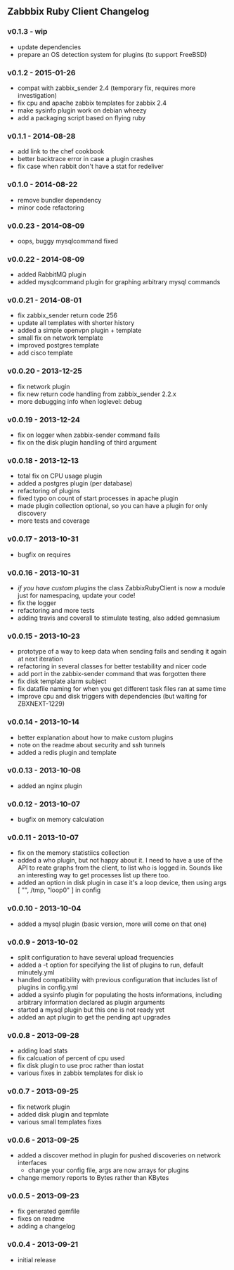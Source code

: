 Zabbbix Ruby Client Changelog
-----------------------------

### v0.1.3 - wip
- update dependencies
- prepare an OS detection system for plugins (to support FreeBSD)

### v0.1.2 - 2015-01-26
- compat with zabbix_sender 2.4 (temporary fix, requires more investigation)
- fix cpu and apache zabbix templates for zabbix 2.4
- make sysinfo plugin work on debian wheezy
- add a packaging script based on flying ruby

### v0.1.1 - 2014-08-28
- add link to the chef cookbook
- better backtrace error in case a plugin crashes
- fix case when rabbit don't have a stat for redeliver

### v0.1.0 - 2014-08-22
- remove bundler dependency
- minor code refactoring

### v0.0.23 - 2014-08-09
- oops, buggy mysqlcommand fixed

### v0.0.22 - 2014-08-09
- added RabbitMQ plugin
- added mysqlcommand plugin for graphing arbitrary mysql commands

### v0.0.21 - 2014-08-01
- fix zabbix_sender return code 256
- update all templates with shorter history
- added a simple openvpn plugin + template
- small fix on network template
- improved postgres template
- add cisco template

### v0.0.20 - 2013-12-25
- fix network plugin
- fix new return code handling from zabbix_sender 2.2.x
- more debugging info when loglevel: debug

### v0.0.19 - 2013-12-24
- fix on logger when zabbix-sender command fails
- fix on the disk plugin handling of third argument

### v0.0.18 - 2013-12-13
- total fix on CPU usage plugin
- added a postgres plugin (per database)
- refactoring of plugins
- fixed typo on count of start processes in apache plugin
- made plugin collection optional, so you can have a plugin for only discovery
- more tests and coverage

### v0.0.17 - 2013-10-31
- bugfix on requires

### v0.0.16 - 2013-10-31
- _if you have custom plugins_ the class ZabbixRubyClient is now a module just for namespacing, update your code!
- fix the logger
- refactoring and more tests
- adding travis and coverall to stimulate testing, also added gemnasium

### v0.0.15 - 2013-10-23
- prototype of a way to keep data when sending fails and sending it again at next iteration
- refactoring in several classes for better testability and nicer code
- add port in the zabbix-sender command that was forgotten there
- fix disk template alarm subject
- fix datafile naming for when you get different task files ran at same time
- improve cpu and disk triggers with dependencies (but waiting for ZBXNEXT-1229)

### v0.0.14 - 2013-10-14
- better explanation about how to make custom plugins
- note on the readme about security and ssh tunnels
- added a redis plugin and template

### v0.0.13 - 2013-10-08
- added an nginx plugin

### v0.0.12 - 2013-10-07
- bugfix on memory calculation

### v0.0.11 - 2013-10-07
- fix on the memory statistiics collection
- added a who plugin, but not happy about it. I need to have a use of the API to reate graphs from the client, to list who is logged in. Sounds like an interesting way to get processes list up there too.
- added an option in disk plugin in case it's a loop device, then using args [ "", /tmp, "loop0" ] in config

### v0.0.10 - 2013-10-04
- added a mysql plugin (basic version, more will come on that one)

### v0.0.9 - 2013-10-02
- split configuration to have several upload frequencies
- added a -t option for specifying the list of plugins to run, default minutely.yml
- handled compatibility with previous configuration that includes list of plugins in config.yml
- added a sysinfo plugin for populating the hosts informations, including arbitrary information declared as plugin arguments
- started a mysql plugin but this one is not ready yet
- added an apt plugin to get the pending apt upgrades

### v0.0.8 - 2013-09-28
- adding load stats
- fix calcuation of percent of cpu used
- fix disk plugin to use proc rather than iostat
- various fixes in zabbix templates for disk io

### v0.0.7 - 2013-09-25
- fix network plugin
- added disk plugin and tepmlate
- various small templates fixes

### v0.0.6 - 2013-09-25
- added a discover method in plugin for pushed discoveries on network interfaces
  - change your config file, args are now arrays for plugins
- change memory reports to Bytes rather than KBytes

### v0.0.5 - 2013-09-23
- fix generated gemfile
- fixes on readme
- adding a changelog

### v0.0.4 - 2013-09-21
- initial release
